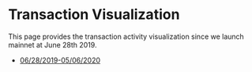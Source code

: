 # Transaction Visualization
This page provides the transaction activity visualization since we launch mainnet at June 28th 2019.

- [06/28/2019-05/06/2020](https://harmony-one.github.io/harmony-log-analysis/notebooks/transactions/mainnet_2020_05_06.html)
